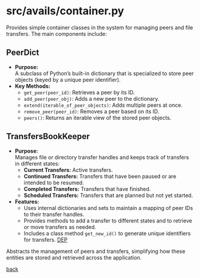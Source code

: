 # src/avails/container.py

Provides simple container classes in the system for managing peers and file transfers. The main components include:

## PeerDict

- **Purpose:**  
  A subclass of Python’s built-in dictionary that is specialized to store peer objects (keyed by a unique peer identifier).
- **Key Methods:**  
  - `get_peer(peer_id)`: Retrieves a peer by its ID.
  - `add_peer(peer_obj)`: Adds a new peer to the dictionary.
  - `extend(iterable_of_peer_objects)`: Adds multiple peers at once.
  - `remove_peer(peer_id)`: Removes a peer based on its ID.
  - `peers()`: Returns an iterable view of the stored peer objects.

## TransfersBookKeeper

- **Purpose:**  
  Manages file or directory transfer handles and keeps track of transfers in different states:
  - **Current Transfers:** Active transfers.
  - **Continued Transfers:** Transfers that have been paused or are intended to be resumed.
  - **Completed Transfers:** Transfers that have finished.
  - **Scheduled Transfers:** Transfers that are planned but not yet started.
- **Features:**  
  - Uses internal dictionaries and sets to maintain a mapping of peer IDs to their transfer handles.
  - Provides methods to add a transfer to different states and to retrieve or move transfers as needed.
  - Includes a class method `get_new_id()` to generate unique identifiers for transfers. [DEP](/docs/README.md#legend)

Abstracts the management of peers and transfers, simplifying how these entities are stored and retrieved across the application.

[back](/docs/avails)
